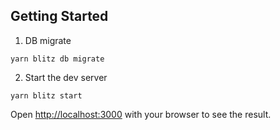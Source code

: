 ## Getting Started

1. DB migrate

```
yarn blitz db migrate
```

2. Start the dev server

```
yarn blitz start
```

Open [http://localhost:3000](http://localhost:3000) with your browser to see the result.
